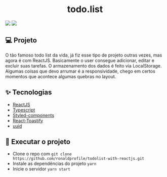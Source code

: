 <h1 align="center">todo.list</h1>

<img src="https://ik.imagekit.io/gczsuhmv3/todolist_reactjs___/Captura_de_tela_2021-09-03_214035__kJTtlyKQoW.png?updatedAt=1630716073927">
<img src="https://ik.imagekit.io/gczsuhmv3/todolist_reactjs___/Captura_de_tela_2021-09-03_213528_9RmJJK76M.png?updatedAt=1630715806617">

## 💻 Projeto

O tão famoso todo list da vida, já fiz esse tipo de projeto outras vezes, mas agora é com ReactJS. Basicamente o user consegue adicionar, editar e excluir suas tarefas. O armazenamento dos dados é feito via LocalStorage. Algumas coisas que devo arrumar é a responsividade, chego em certos momentos que acontece algumas quebras no layout.
## ✨ Tecnologias

- [ReactJS](https://pt-br.reactjs.org/)
- [Typescript](https://www.typescriptlang.org/)
- [Styled-components](https://styled-components.com/)
- [React-Toastify](https://fkhadra.github.io/react-toastify/introduction)
- [uuid](https://www.npmjs.com/package/uuid)


## 🚀 Executar o projeto

- Clone o repo com `git clone https://github.com/ronaldprofile/todolist-with-reactjs.git`
- Instale as dependências do projeto `yarn`
- Inicie o servidor `yarn start`
